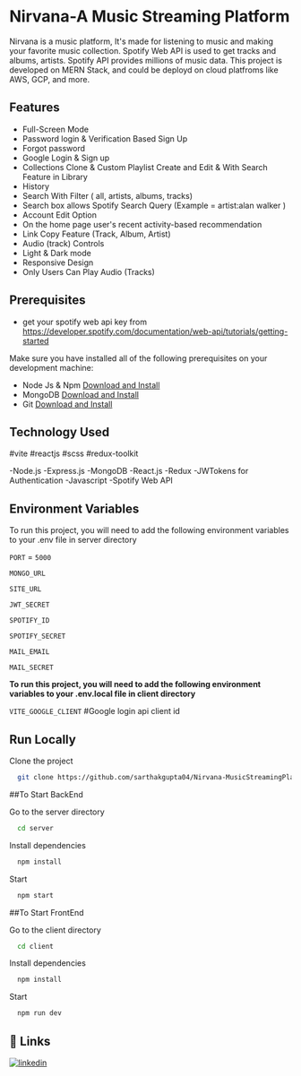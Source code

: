 # Nirvana-A Music Streaming Platform

Nirvana is a music platform, It's made for listening to music and making your favorite music collection. Spotify Web API is used to get tracks and albums, artists. Spotify API provides millions of music data. This project is developed on MERN Stack, and could be deployd on cloud platfroms like AWS, GCP, and more.

## Features

- Full-Screen Mode
- Password login & Verification Based Sign Up
- Forgot password
- Google Login & Sign up
- Collections Clone & Custom Playlist Create and Edit & With Search Feature in Library
- History
- Search With Filter ( all, artists, albums, tracks)
- Search box allows Spotify Search Query (Example = artist:alan walker )
- Account Edit Option
- On the home page user's recent activity-based recommendation
- Link Copy Feature (Track, Album, Artist)
- Audio (track) Controls
- Light & Dark mode
- Responsive Design
- Only Users Can Play Audio (Tracks)

## Prerequisites

- get your spotify web api key from https://developer.spotify.com/documentation/web-api/tutorials/getting-started

Make sure you have installed all of the following prerequisites on your development machine:

- Node Js & Npm [Download and Install](https://nodejs.org/en)
- MongoDB [Download and Install](https://www.mongodb.com/docs/manual/installation/)
- Git [Download and Install](https://git-scm.com/downloads)

## Technology Used

#vite #reactjs #scss #redux-toolkit

-Node.js
-Express.js
-MongoDB
-React.js
-Redux
-JWTokens for Authentication
-Javascript
-Spotify Web API

## Environment Variables

To run this project, you will need to add the following environment variables to your .env file in server directory

`PORT` = `5000`

`MONGO_URL`

`SITE_URL`

`JWT_SECRET`

`SPOTIFY_ID`

`SPOTIFY_SECRET`

`MAIL_EMAIL`

`MAIL_SECRET`

**To run this project, you will need to add the following environment variables to your .env.local file in client directory**

`VITE_GOOGLE_CLIENT` #Google login api client id

## Run Locally

Clone the project

```bash
  git clone https://github.com/sarthakgupta04/Nirvana-MusicStreamingPlatform
```

##To Start BackEnd

Go to the server directory

```bash
  cd server
```

Install dependencies

```bash
  npm install
```

Start

```bash
  npm start
```

##To Start FrontEnd

Go to the client directory

```bash
  cd client
```

Install dependencies

```bash
  npm install
```

Start

```bash
  npm run dev
```

## 🔗 Links

[![linkedin](https://img.shields.io/badge/linkedin-0A66C2?style=for-the-badge&logo=linkedin&logoColor=white)](https://www.linkedin.com/in/sarthak-gupta4/)
